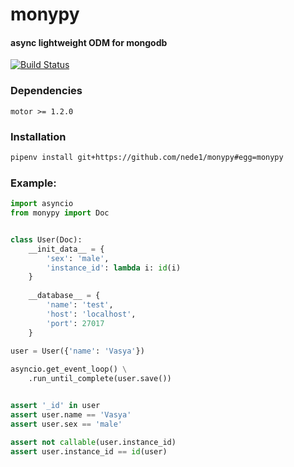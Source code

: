 # monypy
#### async lightweight ODM for mongodb

[![Build Status](https://travis-ci.org/nede1/monypy.svg?branch=master)](https://travis-ci.org/nede1/monypy)

### Dependencies
```
motor >= 1.2.0
```

### Installation
```bash
pipenv install git+https://github.com/nede1/monypy#egg=monypy
```

### Example:
```python
import asyncio
from monypy import Doc


class User(Doc):
    __init_data__ = {
        'sex': 'male',
        'instance_id': lambda i: id(i)
    }
    
    __database__ = {
        'name': 'test',
        'host': 'localhost',
        'port': 27017
    }
    
user = User({'name': 'Vasya'})

asyncio.get_event_loop() \
    .run_until_complete(user.save())


assert '_id' in user
assert user.name == 'Vasya'
assert user.sex == 'male'

assert not callable(user.instance_id)
assert user.instance_id == id(user)

```